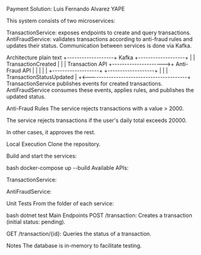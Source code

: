 Payment Solution: Luis Fernando Alvarez YAPE

This system consists of two microservices:

TransactionService: exposes endpoints to create and query transactions.
AntiFraudService: validates transactions according to anti-fraud rules and updates their status.
Communication between services is done via Kafka.

Architecture
plain text
+-------------------+         Kafka         +-------------------+
|                   |  TransactionCreated  |                   |
|  Transaction API  +--------------------->+  Anti-Fraud API   |
|                   |                      |                   |
+-------------------+                      +-------------------+
        |                                         |
        |   TransactionStatusUpdated               |
        +<----------------------------------------+
TransactionService publishes events for created transactions.
AntiFraudService consumes these events, applies rules, and publishes the updated status.

Anti-Fraud Rules
The service rejects transactions with a value > 2000.

The service rejects transactions if the user's daily total exceeds 20000.

In other cases, it approves the rest.

Local Execution
Clone the repository.

Build and start the services:

bash
docker-compose up --build
Available APIs:

TransactionService: 

AntiFraudService: 

Unit Tests
From the folder of each service:

bash
dotnet test
Main Endpoints
POST /transaction: Creates a transaction (initial status: pending).

GET /transaction/{id}: Queries the status of a transaction.

Notes
The database is in-memory to facilitate testing.